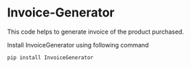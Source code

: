 # Invoice-Generator
This code helps to generate invoice of the product purchased.

Install InvoiceGenerator using following command

`pip install InvoiceGenerator`
